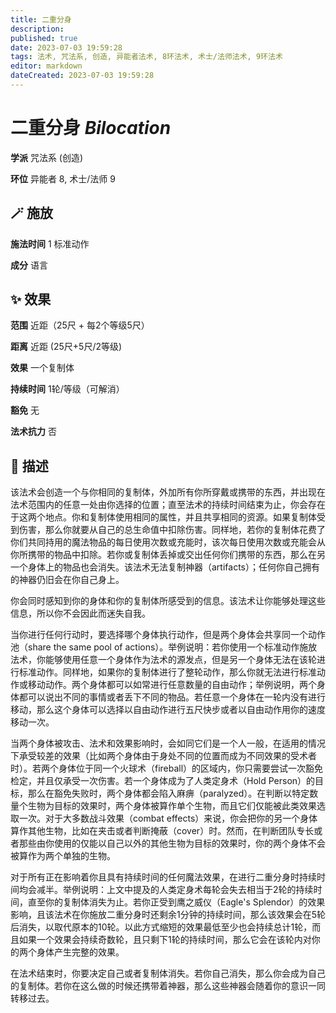 ```yaml
---
title: 二重分身
description: 
published: true
date: 2023-07-03 19:59:28
tags: 法术, 咒法系, 创造, 异能者法术, 8环法术, 术士/法师法术, 9环法术
editor: markdown
dateCreated: 2023-07-03 19:59:28
---
```


# **二重分身** *Bilocation*

**学派** 咒法系 (创造) 

**环位** 异能者 8, 术士/法师 9

## 🪄 施放

**施法时间** 1 标准动作

**成分** 语言

## ✨ 效果  

**范围** 近距（25尺 + 每2个等级5尺）

**距离** 近距 (25尺+5尺/2等级) 

**效果** 一个复制体 

**持续时间** 1轮/等级（可解消） 

**豁免** 无

**法术抗力** 否

## 📖 描述

该法术会创造一个与你相同的复制体，外加所有你所穿戴或携带的东西，并出现在法术范围内的任意一处由你选择的位置；直至法术的持续时间结束为止，你会存在于这两个地点。你和复制体使用相同的属性，并且共享相同的资源。如果复制体受到伤害，那么你就要从自己的总生命值中扣除伤害。同样地，若你的复制体花费了你们共同持用的魔法物品的每日使用次数或充能时，该次每日使用次数或充能会从你所携带的物品中扣除。若你或复制体丢掉或交出任何你们携带的东西，那么在另一个身体上的物品也会消失。该法术无法复制神器（artifacts）；任何你自己拥有的神器仍旧会在你自己身上。

你会同时感知到你的身体和你的复制体所感受到的信息。该法术让你能够处理这些信息，所以你不会因此而迷失自我。

当你进行任何行动时，要选择哪个身体执行动作，但是两个身体会共享同一个动作池（share the same pool of actions）。举例说明：若你使用一个标准动作施放法术，你能够使用任意一个身体作为法术的源发点，但是另一个身体无法在该轮进行标准动作。同样地，如果你的复制体进行了整轮动作，那么你就无法进行标准动作或移动动作。两个身体都可以如常进行任意数量的自由动作；举例说明，两个身体都可以说出不同的事情或者丢下不同的物品。若任意一个身体在一轮内没有进行移动，那么这个身体可以选择以自由动作进行五尺快步或者以自由动作用你的速度移动一次。

当两个身体被攻击、法术和效果影响时，会如同它们是一个人一般，在适用的情况下承受较差的效果（比如两个身体由于身处不同的位置而成为不同效果的受术者时）。若两个身体位于同一个火球术（fireball）的区域内，你只需要尝试一次豁免检定，并且仅承受一次伤害。若一个身体成为了人类定身术（Hold Person）的目标，那么在豁免失败时，两个身体都会陷入麻痹（paralyzed）。在判断以特定数量个生物为目标的效果时，两个身体被算作单个生物，而且它们仅能被此类效果选取一次。对于大多数战斗效果（combat effects）来说，你会把你的另一个身体算作其他生物，比如在夹击或者判断掩蔽（cover）时。然而，在判断团队专长或者那些由你使用的仅能以自己以外的其他生物为目标的效果时，你的两个身体不会被算作为两个单独的生物。

对于所有正在影响着你且具有持续时间的任何魔法效果，在进行二重分身时持续时间均会减半。举例说明：上文中提及的人类定身术每轮会失去相当于2轮的持续时间，直至你的复制体消失为止。若你正受到鹰之威仪（Eagle's Splendor）的效果影响，且该法术在你施放二重分身时还剩余1分钟的持续时间，那么该效果会在5轮后消失，以取代原本的10轮。以此方式缩短的效果最低至少也会持续总计1轮，而且如果一个效果会持续奇数轮，且只剩下1轮的持续时间，那么它会在该轮内对你的两个身体产生完整的效果。

在法术结束时，你要决定自己或者复制体消失。若你自己消失，那么你会成为自己的复制体。若你在这么做的时候还携带着神器，那么这些神器会随着你的意识一同转移过去。
    